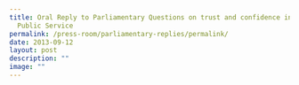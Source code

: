 ```yaml
---
title: Oral Reply to Parliamentary Questions on trust and confidence in the
  Public Service
permalink: /press-room/parliamentary-replies/permalink/
date: 2013-09-12
layout: post
description: ""
image: ""
---
```

